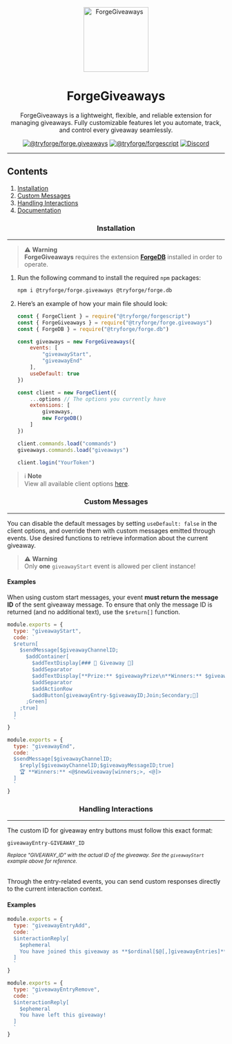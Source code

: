 <div align="center">

<img height="150" width="150" src="https://github.com/user-attachments/assets/79444067-4435-42de-b913-0a36ab66fe64" alt="ForgeGiveaways">

# ForgeGiveaways
ForgeGiveaways is a lightweight, flexible, and reliable extension for managing giveaways. Fully customizable features let you automate, track, and control every giveaway seamlessly.

<a href="https://github.com/tryforge/ForgeGiveaways/"><img src="https://img.shields.io/github/package-json/v/tryforge/ForgeGiveaways/main?label=@tryforge/forge.giveaways&color=5c16d4" alt="@tryforge/forge.giveaways"></a>
<a href="https://github.com/tryforge/ForgeScript/"><img src="https://img.shields.io/github/package-json/v/tryforge/ForgeScript/main?label=@tryforge/forgescript&color=5c16d4" alt="@tryforge/forgescript"></a>
<a href="https://discord.gg/hcJgjzPvqb"><img src="https://img.shields.io/discord/997899472610795580?logo=discord" alt="Discord"></a>

</div>

---

## Contents

1. [Installation](#installation)
2. [Custom Messages](#custom-messages)
3. [Handling Interactions](#handling-interactions)
4. [Documentation](https://docs.botforge.org/p/ForgeGiveaways/)

<h3 align="center">Installation</h3><hr>

> ⚠️ **Warning**\
> **ForgeGiveaways** requires the extension [**ForgeDB**](https://docs.botforge.org/p/ForgeDB/) installed in order to operate.

1. Run the following command to install the required `npm` packages:
    ```bash
    npm i @tryforge/forge.giveaways @tryforge/forge.db
    ```

2. Here’s an example of how your main file should look:
    ```js
    const { ForgeClient } = require("@tryforge/forgescript")
    const { ForgeGiveaways } = require("@tryforge/forge.giveaways")
    const { ForgeDB } = require("@tryforge/forge.db")

    const giveaways = new ForgeGiveaways({
        events: [
            "giveawayStart",
            "giveawayEnd"
        ],
        useDefault: true
    })

    const client = new ForgeClient({
        ...options // The options you currently have
        extensions: [
            giveaways,
            new ForgeDB()
        ]
    })

    client.commands.load("commands")
    giveaways.commands.load("giveaways")

    client.login("YourToken")
    ```

> ℹ️ **Note**\
> View all available client options [here](https://tryforge.github.io/ForgeGiveaways/interfaces/IForgeGiveawaysOptions.html).

<h3 align="center">Custom Messages</h3><hr>

You can disable the default messages by setting `useDefault: false` in the client options, and override them with custom messages emitted through events. Use desired functions to retrieve information about the current giveaway.

> ⚠️ **Warning**\
> Only **one** `giveawayStart` event is allowed per client instance!

#### Examples
When using custom start messages, your event **must return the message ID** of the sent giveaway message. To ensure that only the message ID is returned (and no additional text), use the `$return[]` function.

```js
module.exports = {
  type: "giveawayStart",
  code: `
  $return[
    $sendMessage[$giveawayChannelID;
      $addContainer[
        $addTextDisplay[### 🎉 Giveaway 🎉]
        $addSeparator
        $addTextDisplay[**Prize:** $giveawayPrize\n**Winners:** $giveawayWinnersCount]
        $addSeparator
        $addActionRow
        $addButton[giveawayEntry-$giveawayID;Join;Secondary;🎉]
      ;Green]
    ;true]
  ]
  `
}
```

```js
module.exports = {
  type: "giveawayEnd",
  code: `
  $sendMessage[$giveawayChannelID;
    $reply[$giveawayChannelID;$giveawayMessageID;true]
    🏆 **Winners:** <@$newGiveaway[winners;>, <@]>
  ]
  `
}
```

<h3 align="center">Handling Interactions</h3><hr>

The custom ID for giveaway entry buttons must follow this exact format:
```
giveawayEntry-GIVEAWAY_ID  
```
<sub>*Replace "GIVEAWAY_ID" with the actual ID of the giveaway. See the `giveawayStart` example above for reference.*</sub>

\
Through the entry-related events, you can send custom responses directly to the current interaction context.

#### Examples
```js
module.exports = {
  type: "giveawayEntryAdd",
  code: `
  $interactionReply[
    $ephemeral
    You have joined this giveaway as **$ordinal[$@[,]giveawayEntries]** participant! 
  ]
  `
}
```

```js
module.exports = {
  type: "giveawayEntryRemove",
  code: `
  $interactionReply[
    $ephemeral
    You have left this giveaway! 
  ]
  `
}
```